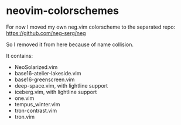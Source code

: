 # neovim-colorschemes

For now I moved my own neg.vim colorscheme to the separated repo:
https://github.com/neg-serg/neg

So I removed it from here because of name collision.

It contains:

- NeoSolarized.vim
- base16-atelier-lakeside.vim
- base16-greenscreen.vim
- deep-space.vim, with lightline support
- iceberg.vim, with lightline support
- one.vim
- tempus_winter.vim
- tron-contrast.vim
- tron.vim
